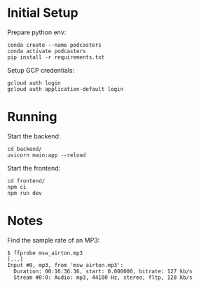 # Initial Setup

Prepare python env:
```
conda create --name podcasters
conda activate podcasters
pip install -r requirements.txt
```

Setup GCP credentials:
```
gcloud auth login
gcloud auth application-default login
```

# Running

Start the backend:
```
cd backend/
uvicorn main:app --reload
```

Start the frontend:
```
cd frontend/
npm ci
npm run dev
```

# Notes

Find the sample rate of an MP3:

```
$ ffprobe msw_airton.mp3 
[...]
Input #0, mp3, from 'msw_airton.mp3':
  Duration: 00:16:36.36, start: 0.000000, bitrate: 127 kb/s
  Stream #0:0: Audio: mp3, 44100 Hz, stereo, fltp, 128 kb/s
```
